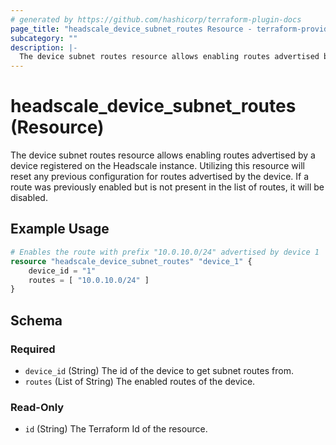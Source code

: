```yaml
---
# generated by https://github.com/hashicorp/terraform-plugin-docs
page_title: "headscale_device_subnet_routes Resource - terraform-provider-headscale"
subcategory: ""
description: |-
  The device subnet routes resource allows enabling routes advertised by a device registered on the Headscale instance. Utilizing this resource will reset any previous configuration for routes advertised by the device. If a route was previously enabled but is not present in the list of routes, it will be disabled.
---
```


# headscale_device_subnet_routes (Resource)

The device subnet routes resource allows enabling routes advertised by a device registered on the Headscale instance. Utilizing this resource will reset any previous configuration for routes advertised by the device. If a route was previously enabled but is not present in the list of routes, it will be disabled.

## Example Usage

```terraform
# Enables the route with prefix "10.0.10.0/24" advertised by device 1
resource "headscale_device_subnet_routes" "device_1" {
    device_id = "1"
    routes = [ "10.0.10.0/24" ]
}
```

<!-- schema generated by tfplugindocs -->
## Schema

### Required

- `device_id` (String) The id of the device to get subnet routes from.
- `routes` (List of String) The enabled routes of the device.

### Read-Only

- `id` (String) The Terraform Id of the resource.
